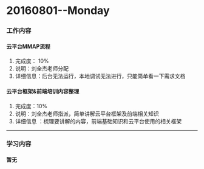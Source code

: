 # 20160801--Monday

### 工作内容

#### **云平台MMAP流程**

1. 完成度： 10%
2. 说明：刘全杰老师分配
3. 详细信息：后台无法运行，本地调试无法进行，只能简单看一下需求文档

#### **云平台框架&前端培训内容整理**

1. 完成度：10%
2. 说明：刘全杰老师指派，简单讲解云平台框架及前端相关知识
3. 详细信息 ：梳理要讲解的内容，前端基础知识和云平台使用的相关框架

----------------------

### 学习内容

#### 暂无
